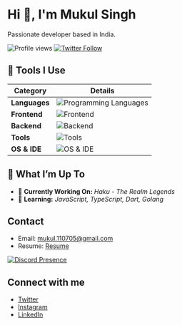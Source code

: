 # Hi 👋, I'm Mukul Singh

Passionate developer based in India.

![Profile views](https://komarev.com/ghpvc/?username=mukul1107&label=Profile%20views&color=0e75b6&style=flat) 
[![Twitter Follow](https://img.shields.io/twitter/follow/mukulownsyou?style=social)](https://twitter.com/mukulownsyou)

## 🔧 Tools I Use

| **Category**     | **Details**                                                   |
|------------------|---------------------------------------------------------------|
| **Languages**    | ![Programming Languages](https://skillicons.dev/icons?i=c,cpp,py,js,ts,go,dart,java) |
| **Frontend**     | ![Frontend](https://skillicons.dev/icons?i=html,CSS,scss,mui,,js,react,tailwind,shard) |
| **Backend**      | ![Backend](https://skillicons.dev/icons?i=nodejs,express,mongo,MySQL,mariadb,docker,k8s,heroku) |
| **Tools**        | ![Tools](https://skillicons.dev/icons?i=postman,git,github,webpack,vite,npm.jest,graphql) |
| **OS & IDE**     | ![OS & IDE](https://skillicons.dev/icons?i=windows,vscode,webstorm) |

## 🌱 What I’m Up To

- 🔭 **Currently Working On:** *Haku - The Realm Legends*  
- 🌱 **Learning:** *JavaScript, TypeScript, Dart, Golang*

## Contact

- Email: [mukul.110705@gmail.com](mailto:mukul.110705@gmail.com)
- Resume: [Resume](https://github.com/mukuls1107/Resume)


[![Discord Presence](https://lanyard.cnrad.dev/api/587517896133967884)](https://discord.com/users/587517896133967884)

## Connect with me

- [Twitter](https://twitter.com/mukulownsyou)  
- [Instagram](https://instagram.com/mukulownsyou)  
- [LinkedIn](https://linkedin.com/in/mukul1107)
